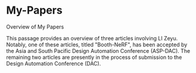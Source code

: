 # My-Papers
Overview of My Papers

This passage provides an overview of three articles involving LI Zeyu. Notably, one of these articles, titled "Booth-NeRF", has been accepted by the Asia and South Pacific Design Automation Conference (ASP-DAC). The remaining two articles are presently in the process of submission to the Design Automation Conference (DAC).
